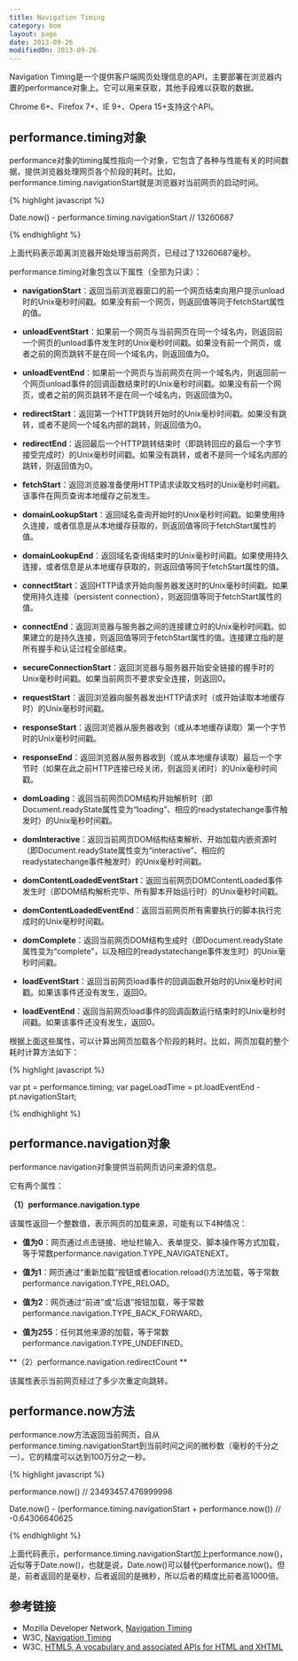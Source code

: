 ```yaml
---
title: Navigation Timing
category: bom
layout: page
date: 2013-09-26
modifiedOn: 2013-09-26
---
```


Navigation Timing是一个提供客户端网页处理信息的API，主要部署在浏览器内置的performance对象上。它可以用来获取，其他手段难以获取的数据。

Chrome 6+、Firefox 7+、IE 9+、Opera 15+支持这个API。

## performance.timing对象

performance对象的timing属性指向一个对象，它包含了各种与性能有关的时间数据，提供浏览器处理网页各个阶段的耗时。比如，performance.timing.navigationStart就是浏览器对当前网页的启动时间。

{% highlight javascript %}

Date.now() - performance.timing.navigationStart
// 13260687

{% endhighlight %}

上面代码表示距离浏览器开始处理当前网页，已经过了13260687毫秒。

performance.timing对象包含以下属性（全部为只读）：

- **navigationStart**：返回当前浏览器窗口的前一个网页结束向用户提示unload时的Unix毫秒时间戳。如果没有前一个网页，则返回值等同于fetchStart属性的值。

- **unloadEventStart**：如果前一个网页与当前网页在同一个域名内，则返回前一个网页的unload事件发生时的Unix毫秒时间戳。如果没有前一个网页，或者之前的网页跳转不是在同一个域名内，则返回值为0。

- **unloadEventEnd**：如果前一个网页与当前网页在同一个域名内，则返回前一个网页unload事件的回调函数结束时的Unix毫秒时间戳。如果没有前一个网页，或者之前的网页跳转不是在同一个域名内，则返回值为0。

- **redirectStart**：返回第一个HTTP跳转开始时的Unix毫秒时间戳。如果没有跳转，或者不是同一个域名内部的跳转，则返回值为0。

- **redirectEnd**：返回最后一个HTTP跳转结束时（即跳转回应的最后一个字节接受完成时）的Unix毫秒时间戳。如果没有跳转，或者不是同一个域名内部的跳转，则返回值为0。

- **fetchStart**：返回浏览器准备使用HTTP请求读取文档时的Unix毫秒时间戳。该事件在网页查询本地缓存之前发生。

- **domainLookupStart**：返回域名查询开始时的Unix毫秒时间戳。如果使用持久连接，或者信息是从本地缓存获取的，则返回值等同于fetchStart属性的值。

- **domainLookupEnd**：返回域名查询结束时的Unix毫秒时间戳。如果使用持久连接，或者信息是从本地缓存获取的，则返回值等同于fetchStart属性的值。

- **connectStart**：返回HTTP请求开始向服务器发送时的Unix毫秒时间戳。如果使用持久连接（persistent connection），则返回值等同于fetchStart属性的值。

- **connectEnd**：返回浏览器与服务器之间的连接建立时的Unix毫秒时间戳。如果建立的是持久连接，则返回值等同于fetchStart属性的值。连接建立指的是所有握手和认证过程全部结束。

- **secureConnectionStart**：返回浏览器与服务器开始安全链接的握手时的Unix毫秒时间戳。如果当前网页不要求安全连接，则返回0。

- **requestStart**：返回浏览器向服务器发出HTTP请求时（或开始读取本地缓存时）的Unix毫秒时间戳。

- **responseStart**：返回浏览器从服务器收到（或从本地缓存读取）第一个字节时的Unix毫秒时间戳。

- **responseEnd**：返回浏览器从服务器收到（或从本地缓存读取）最后一个字节时（如果在此之前HTTP连接已经关闭，则返回关闭时）的Unix毫秒时间戳。

- **domLoading**：返回当前网页DOM结构开始解析时（即Document.readyState属性变为“loading”、相应的readystatechange事件触发时）的Unix毫秒时间戳。

- **domInteractive**：返回当前网页DOM结构结束解析、开始加载内嵌资源时（即Document.readyState属性变为“interactive”、相应的readystatechange事件触发时）的Unix毫秒时间戳。

- **domContentLoadedEventStart**：返回当前网页DOMContentLoaded事件发生时（即DOM结构解析完毕、所有脚本开始运行时）的Unix毫秒时间戳。

- **domContentLoadedEventEnd**：返回当前网页所有需要执行的脚本执行完成时的Unix毫秒时间戳。

- **domComplete**：返回当前网页DOM结构生成时（即Document.readyState属性变为“complete”，以及相应的readystatechange事件发生时）的Unix毫秒时间戳。

- **loadEventStart**：返回当前网页load事件的回调函数开始时的Unix毫秒时间戳。如果该事件还没有发生，返回0。

- **loadEventEnd**：返回当前网页load事件的回调函数运行结束时的Unix毫秒时间戳。如果该事件还没有发生，返回0。

根据上面这些属性，可以计算出网页加载各个阶段的耗时。比如，网页加载的整个耗时计算方法如下：

{% highlight javascript %}

var pt = performance.timing; 
var pageLoadTime = pt.loadEventEnd - pt.navigationStart;

{% endhighlight %}

## performance.navigation对象

performance.navigation对象提供当前网页访问来源的信息。

它有两个属性：

**（1）performance.navigation.type**

该属性返回一个整数值，表示网页的加载来源，可能有以下4种情况：

- **值为0**：网页通过点击链接、地址栏输入、表单提交、脚本操作等方式加载，等于常数performance.navigation.TYPE_NAVIGATENEXT。

- **值为1**：网页通过“重新加载”按钮或者location.reload()方法加载，等于常数performance.navigation.TYPE_RELOAD。

- **值为2**：网页通过“前进”或“后退”按钮加载，等于常数performance.navigation.TYPE_BACK_FORWARD。

- **值为255**：任何其他来源的加载，等于常数performance.navigation.TYPE_UNDEFINED。

**（2）performance.navigation.redirectCount **

该属性表示当前网页经过了多少次重定向跳转。

## performance.now方法

performance.now方法返回当前网页，自从performance.timing.navigationStart到当前时间之间的微秒数（毫秒的千分之一）。它的精度可以达到100万分之一秒。

{% highlight javascript %}

performance.now() 
// 23493457.476999998

Date.now() - (performance.timing.navigationStart + performance.now())
// -0.64306640625

{% endhighlight %}

上面代码表示，performance.timing.navigationStart加上performance.now()，近似等于Date.now()，也就是说，Date.now()可以替代performance.now()。但是，前者返回的是毫秒，后者返回的是微秒，所以后者的精度比前者高1000倍。

## 参考链接

- Mozilla Developer Network, [Navigation Timing](https://developer.mozilla.org/en-US/docs/Navigation_timing)
- W3C, [Navigation Timing](http://www.w3.org/TR/navigation-timing/)
- W3C, [HTML5, A vocabulary and associated APIs for HTML and XHTML](http://www.w3.org/TR/html5/browsers.html)
